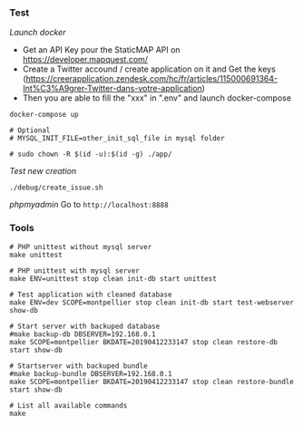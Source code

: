 ### Test

*Launch docker*

* Get an API Key pour the StaticMAP API on https://developer.mapquest.com/
* Create a Twitter accound / create application on it and Get the keys (https://creerapplication.zendesk.com/hc/fr/articles/115000691364-Int%C3%A9grer-Twitter-dans-votre-application)
* Then you are able to fill the "xxx" in ".env" and launch docker-compose

```
docker-compose up

# Optional
# MYSQL_INIT_FILE=other_init_sql_file in mysql folder

# sudo chown -R $(id -u):$(id -g) ./app/
```


*Test new creation*
```
./debug/create_issue.sh
```

*phpmyadmin*
Go to `http://localhost:8888`

### Tools

```
# PHP unittest without mysql server
make unittest

# PHP unittest with mysql server
make ENV=unittest stop clean init-db start unittest

# Test application with cleaned database
make ENV=dev SCOPE=montpellier stop clean init-db start test-webserver show-db

# Start server with backuped database
#make backup-db DBSERVER=192.168.0.1
make SCOPE=montpellier BKDATE=20190412233147 stop clean restore-db start show-db

# Startserver with backuped bundle
#make backup-bundle DBSERVER=192.168.0.1
make SCOPE=montpellier BKDATE=20190412233147 stop clean restore-bundle start show-db

# List all available commands
make

